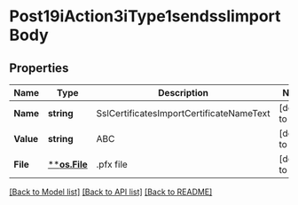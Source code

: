 # Post19iAction3iType1sendsslimportBody

## Properties
Name | Type | Description | Notes
------------ | ------------- | ------------- | -------------
**Name** | **string** | SslCertificatesImportCertificateNameText | [default to null]
**Value** | **string** | ABC | [default to null]
**File** | [****os.File**](*os.File.md) | .pfx file | [default to null]

[[Back to Model list]](../README.md#documentation-for-models) [[Back to API list]](../README.md#documentation-for-api-endpoints) [[Back to README]](../README.md)

